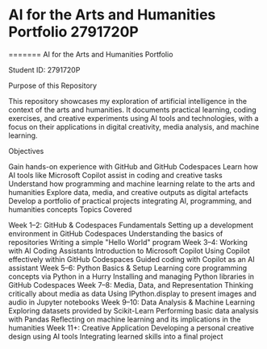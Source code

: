
# AI for the Arts and Humanities Portfolio                           2791720P
=======
AI for the Arts and Humanities Portfolio

Student ID: 2791720P

Purpose of this Repository

This repository showcases my exploration of artificial intelligence in the context of the arts and humanities. It documents practical learning, coding exercises, and creative experiments using AI tools and technologies, with a focus on their applications in digital creativity, media analysis, and machine learning.

Objectives

Gain hands-on experience with GitHub and GitHub Codespaces
Learn how AI tools like Microsoft Copilot assist in coding and creative tasks
Understand how programming and machine learning relate to the arts and humanities
Explore data, media, and creative outputs as digital artefacts
Develop a portfolio of practical projects integrating AI, programming, and humanities concepts
Topics Covered

Week 1–2: GitHub & Codespaces Fundamentals
Setting up a development environment in GitHub Codespaces
Understanding the basics of repositories
Writing a simple "Hello World" program
Week 3–4: Working with AI Coding Assistants
Introduction to Microsoft Copilot
Using Copilot effectively within GitHub Codespaces
Guided coding with Copilot as an AI assistant
Week 5–6: Python Basics & Setup
Learning core programming concepts via Python in a Hurry
Installing and managing Python libraries in GitHub Codespaces
Week 7–8: Media, Data, and Representation
Thinking critically about media as data
Using IPython.display to present images and audio in Jupyter notebooks
Week 9–10: Data Analysis & Machine Learning
Exploring datasets provided by Scikit-Learn
Performing basic data analysis with Pandas
Reflecting on machine learning and its implications in the humanities
Week 11+: Creative Application
Developing a personal creative design using AI tools
Integrating learned skills into a final project
